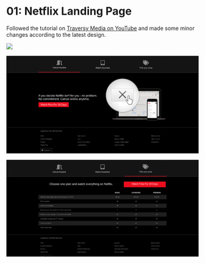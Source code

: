 # 01: Netflix Landing Page

Followed the tutorial on [Traversy Media on YouTube](https://www.youtube.com/watch?v=P7t13SGytRk&ab_channel=TraversyMedia) and made some minor changes according to the latest design. 

![](info/img1.png)

![](info/img2.png)

![](info/img3.png)